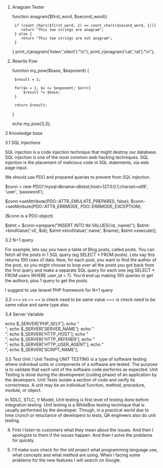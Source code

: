 1. Anagram Tester

    function anagram($first_word, $second_word){
        
        if (count_chars($first_word, 1) == count_chars($second_word, 1)){
           return "This two strings are anagram";
        } else {
           return "This two strings are not anagram";
        }
    }
    print_r(anagram('listen','silent')."\n");
    print_r(anagram('cat','rat')."\n");


2. Rewrite Pow

    function my_pow($base, $exponent) {

        $result = 1;

        for($x = 1; $x <= $exponent; $x++){
            $result *= $base;
        }   

        return $result;
    }

    echo my_pow(3,3);


3 Knowledge base

3.1 SQL Injections

SQL injection is a code injection technique that might destroy our database.
SQL injection is one of the most common web hacking techniques.
SQL injection is the placement of malicious code in SQL statements, via web page input.

We should use PDO and prepared queries to prevent from SQL injection.

$conn = new PDO('mysql:dbname=dbtest;host=127.0.0.1;charset=utf8', 'user', 'password');

$conn->setAttribute(PDO::ATTR_EMULATE_PREPARES, false);
$conn->setAttribute(PDO::ATTR_ERRMODE, PDO::ERRMODE_EXCEPTION);

($conn is a PDO object)

$stmt = $conn->prepare("INSERT INTO tbl VALUES(:id, :name)");
$stmt->bindValue(':id', $id);
$stmt->bindValue(':name', $name);
$stmt->execute();




3.2 N+1 query

For example, lets say you have a table of Blog posts, called posts.
You can fetch all the posts in 1 SQL query (eg SELECT * FROM posts). 
Lets say this returns 100 rows of data. Now, for each post, you want to find the author of the post, so you might choose to loop over all the posts you got back from the first query and make a separate SQL query for each one (eg SELECT * FROM users WHERE user_id = ?). 
You'd end up making 100 queries to get the authors, plus 1 query to get the posts.

I suggest to use laravel PHP framework for N+1 query


3.3 === vs ==
== is check need to be same value 
=== is check need to be same value and same type also.


3.4 Server Variable

echo $_SERVER['PHP_SELF'];
echo "<br>";
echo $_SERVER['SERVER_NAME'];
echo "<br>";
echo $_SERVER['HTTP_HOST'];
echo "<br>";
echo $_SERVER['HTTP_REFERER'];
echo "<br>";
echo $_SERVER['HTTP_USER_AGENT'];
echo "<br>";
echo $_SERVER['SCRIPT_NAME'];



3.5 Test Unit / Unit Testing
UNIT TESTING is a type of software testing where individual units or components of a software are tested. The purpose is to validate that each unit of the software code performs as expected. Unit Testing is done during the development (coding phase) of an application by the developers. Unit Tests isolate a section of code and verify its correctness. A unit may be an individual function, method, procedure, module, or object.

In SDLC, STLC, V Model, Unit testing is first level of testing done before integration testing. Unit testing is a WhiteBox testing technique that is usually performed by the developer. Though, in a practical world due to time crunch or reluctance of developers to tests, QA engineers also do unit testing.


4. First I listen to customers what they mean about the issues. And then I apologize to them if the issues happen.
And then I solve the problems for quickly. 


5. I'll make sure check for the old project what programming language use, what concepts and what method are using.
When I facing some problems for the new features I will search on Google.
